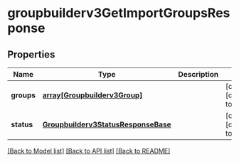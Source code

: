 # groupbuilderv3GetImportGroupsResponse

## Properties
Name | Type | Description | Notes
------------ | ------------- | ------------- | -------------
**groups** | [**array[Groupbuilderv3Group]**](Groupbuilderv3Group.md) |  | [optional] [default to null]
**status** | [**Groupbuilderv3StatusResponseBase**](Groupbuilderv3StatusResponseBase.md) |  | [optional] [default to null]

[[Back to Model list]](../README.md#documentation-for-models) [[Back to API list]](../README.md#documentation-for-api-endpoints) [[Back to README]](../README.md)



